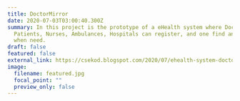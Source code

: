 ```yaml
---
title: DoctorMirror
date: 2020-07-03T03:00:40.300Z
summary: In this project is the prototype of a eHealth system where Doctors,
  Patients, Nurses, Ambulances, Hospitals can register, and one find another
  when need.
draft: false
featured: false
external_link: https://csekod.blogspot.com/2020/07/ehealth-system-doctormirror.html
image:
  filename: featured.jpg
  focal_point: ""
  preview_only: false
---
```

